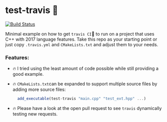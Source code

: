 # test-travis :construction_worker:

[![Build Status](https://travis-ci.com/pauwell/test-travis.svg?branch=master)](https://travis-ci.com/pauwell/test-travis)

Minimal example on how to get `travis CI`:construction_worker: to run on a project that uses C++ with 2017 language features.
Take this repo as your starting point or just copy `.travis.yml` and `CMakeLists.txt` and adjust them to your needs.

### Features: 
- :fire: I tried using the least amount of code possible while still providing a good example.

- :fire: `CMakeLists.txt`can be expanded to support multiple source files by adding more source files: 
  ```js
    add_executable(test-travis "main.cpp" "test_ext.hpp" ...)
  ```
- :fire: Please have a look at the open pull request to see `travis` dynamically testing new requests.
